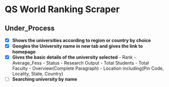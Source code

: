# QS World Ranking Scraper
## Under_Process

- [x] **Shows the universities according to region or country by choice**
- [x] **Googles the University name in new tab and gives the link to homepage**
- [x] **Gives the basic details of the university selected**
        - Rank
        - Average_Fess
        - Status
        - Research Output
        - Total Students
        - Total Faculty 
        - Overview(Complete Paragraph)
        - Location including(Pin Code, Locality, State, Country)
- [ ] **Searching university by name**
